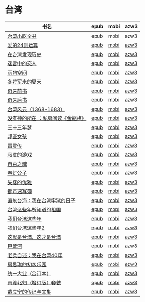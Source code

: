 # 台湾

| 书名 | epub | mobi | azw3 |
| --- | --- | --- | --- |
| [台湾小吃全书](http://ct.dalanmei.com/f/31084289-569452537-cc6e00) | [epub](http://ct.dalanmei.com/f/31084289-569452537-cc6e00) | [mobi](http://ct.dalanmei.com/f/31084289-570239409-c7f790) | [azw3](http://ct.dalanmei.com/f/31084289-571419526-06231f) |
| [爱的24则运算](http://ct.dalanmei.com/f/31084289-571728983-5fb0ea) | [epub](http://ct.dalanmei.com/f/31084289-571728983-5fb0ea) | [mobi](http://ct.dalanmei.com/f/31084289-572085233-346522) | [azw3](http://ct.dalanmei.com/f/31084289-572112362-138852) |
| [在台湾发现历史](http://ct.dalanmei.com/f/31084289-571689836-01b8da) | [epub](http://ct.dalanmei.com/f/31084289-571689836-01b8da) | [mobi](http://ct.dalanmei.com/f/31084289-572115956-3c0a00) | [azw3](http://ct.dalanmei.com/f/31084289-572151806-47eaa4) |
| [迷宫中的恋人](http://ct.dalanmei.com/f/31084289-571671421-291adb) | [epub](http://ct.dalanmei.com/f/31084289-571671421-291adb) | [mobi](http://ct.dalanmei.com/f/31084289-572116375-5952dd) | [azw3](http://ct.dalanmei.com/f/31084289-572175047-c2be10) |
| [雨狗空间](http://ct.dalanmei.com/f/31084289-571653112-ee3d9f) | [epub](http://ct.dalanmei.com/f/31084289-571653112-ee3d9f) | [mobi](http://ct.dalanmei.com/f/31084289-572117430-7513ba) | [azw3](http://ct.dalanmei.com/f/31084289-572179868-715e47) |
| [冬将军来的夏天](http://ct.dalanmei.com/f/31084289-571611154-80e462) | [epub](http://ct.dalanmei.com/f/31084289-571611154-80e462) | [mobi](http://ct.dalanmei.com/f/31084289-571735424-2a47af) | [azw3](http://ct.dalanmei.com/f/31084289-571913736-3a9061) |
| [奇来前书](http://ct.dalanmei.com/f/31084289-571499367-2b5819) | [epub](http://ct.dalanmei.com/f/31084289-571499367-2b5819) | [mobi](http://ct.dalanmei.com/f/31084289-571775016-84d024) | [azw3](http://ct.dalanmei.com/f/31084289-571919813-a8ff17) |
| [奇来后书](http://ct.dalanmei.com/f/31084289-571499378-53e34d) | [epub](http://ct.dalanmei.com/f/31084289-571499378-53e34d) | [mobi](http://ct.dalanmei.com/f/31084289-571775018-289827) | [azw3](http://ct.dalanmei.com/f/31084289-571919816-78a553) |
| [台湾风云（1368-1683）](http://ct.dalanmei.com/f/31084289-571596533-dbdb1d) | [epub](http://ct.dalanmei.com/f/31084289-571596533-dbdb1d) | [mobi](http://ct.dalanmei.com/f/31084289-572120946-51b958) | [azw3](http://ct.dalanmei.com/f/31084289-571977523-0ee523) |
| [没有神的所在 ：私房阅读《金瓶梅》](None) | [epub](None) | [mobi](None) | [azw3](None) |
| [三十三年梦](http://ct.dalanmei.com/f/31084289-571528667-b1918d) | [epub](http://ct.dalanmei.com/f/31084289-571528667-b1918d) | [mobi](http://ct.dalanmei.com/f/31084289-571793097-dacdd8) | [azw3](http://ct.dalanmei.com/f/31084289-571987470-32e972) |
| [邦查女孩](http://ct.dalanmei.com/f/31084289-571534770-330da8) | [epub](http://ct.dalanmei.com/f/31084289-571534770-330da8) | [mobi](http://ct.dalanmei.com/f/31084289-571804830-598fd5) | [azw3](http://ct.dalanmei.com/f/31084289-571991257-f10610) |
| [雷震传](http://ct.dalanmei.com/f/31084289-571543889-4e321e) | [epub](http://ct.dalanmei.com/f/31084289-571543889-4e321e) | [mobi](http://ct.dalanmei.com/f/31084289-571814508-04f345) | [azw3](http://ct.dalanmei.com/f/31084289-572015620-3b0517) |
| [寂寞的游戏](http://ct.dalanmei.com/f/31084289-571548373-153e06) | [epub](http://ct.dalanmei.com/f/31084289-571548373-153e06) | [mobi](http://ct.dalanmei.com/f/31084289-571819453-6e2e00) | [azw3](http://ct.dalanmei.com/f/31084289-572057837-df5151) |
| [自由之魂](http://ct.dalanmei.com/f/31084289-571550335-5f0a20) | [epub](http://ct.dalanmei.com/f/31084289-571550335-5f0a20) | [mobi](http://ct.dalanmei.com/f/31084289-571844511-408d3b) | [azw3](http://ct.dalanmei.com/f/31084289-572066580-c6e743) |
| [春灯公子](http://ct.dalanmei.com/f/31084289-571588569-2a38cf) | [epub](http://ct.dalanmei.com/f/31084289-571588569-2a38cf) | [mobi](http://ct.dalanmei.com/f/31084289-571737955-f18cf2) | [azw3](http://ct.dalanmei.com/f/31084289-571868083-8a0b69) |
| [失落的优雅](None) | [epub](None) | [mobi](None) | [azw3](None) |
| [都市速写簿](http://ct.dalanmei.com/f/31084289-571522420-2ce134) | [epub](http://ct.dalanmei.com/f/31084289-571522420-2ce134) | [mobi](http://ct.dalanmei.com/f/31084289-571778960-9c2525) | [azw3](http://ct.dalanmei.com/f/31084289-571878608-0e58dd) |
| [直航台海：我在台湾牢狱的日子](None) | [epub](None) | [mobi](None) | [azw3](None) |
| [台湾这些年所知道的祖国](http://ct.dalanmei.com/f/31084289-571526168-07abf8) | [epub](http://ct.dalanmei.com/f/31084289-571526168-07abf8) | [mobi](http://ct.dalanmei.com/f/31084289-571781049-16655b) | [azw3](http://ct.dalanmei.com/f/31084289-571880852-4eccf2) |
| [我们台湾这些年](http://ct.dalanmei.com/f/31084289-571526175-4697c6) | [epub](http://ct.dalanmei.com/f/31084289-571526175-4697c6) | [mobi](http://ct.dalanmei.com/f/31084289-571781051-9fc669) | [azw3](http://ct.dalanmei.com/f/31084289-571880856-1a99ef) |
| [我们台湾这些年2](http://ct.dalanmei.com/f/31084289-571526178-216edb) | [epub](http://ct.dalanmei.com/f/31084289-571526178-216edb) | [mobi](http://ct.dalanmei.com/f/31084289-571781053-c5348b) | [azw3](http://ct.dalanmei.com/f/31084289-571880858-2e0c2f) |
| [这就是台湾，这才是台湾](http://ct.dalanmei.com/f/31084289-571526230-942573) | [epub](http://ct.dalanmei.com/f/31084289-571526230-942573) | [mobi](http://ct.dalanmei.com/f/31084289-571781067-11dd19) | [azw3](http://ct.dalanmei.com/f/31084289-571880882-ad06b9) |
| [巨流河](None) | [epub](None) | [mobi](None) | [azw3](None) |
| [老兵自述：我在台湾40年](None) | [epub](None) | [mobi](None) | [azw3](None) |
| [房思琪的初恋乐园](http://ct.dalanmei.com/f/31084289-571451722-357a34) | [epub](http://ct.dalanmei.com/f/31084289-571451722-357a34) | [mobi](http://ct.dalanmei.com/f/31084289-571785378-6653db) | [azw3](http://ct.dalanmei.com/f/31084289-571885475-ee928f) |
| [统一大业（合订本）](http://ct.dalanmei.com/f/31084289-571453108-19faaa) | [epub](http://ct.dalanmei.com/f/31084289-571453108-19faaa) | [mobi](http://ct.dalanmei.com/f/31084289-571786818-2ba6a0) | [azw3](http://ct.dalanmei.com/f/31084289-571885975-9d2849) |
| [南渡北归（增订版）套装](None) | [epub](None) | [mobi](None) | [azw3](None) |
| [戴立宁的传记与文集](http://ct.dalanmei.com/f/31084289-571455478-8af553) | [epub](http://ct.dalanmei.com/f/31084289-571455478-8af553) | [mobi](http://ct.dalanmei.com/f/31084289-571788027-86b42d) | [azw3](http://ct.dalanmei.com/f/31084289-571889255-a1c261) |
